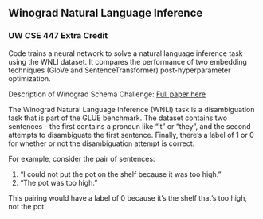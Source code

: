 ## Winograd Natural Language Inference
### UW CSE 447 Extra Credit

Code trains a neural network to solve a natural language inference task using the WNLI dataset. It compares the performance of two embedding techniques (GloVe and SentenceTransformer) post-hyperparameter optimization.

Description of Winograd Schema Challenge:
[Full paper here](https://cdn.aaai.org/ocs/4492/4492-21843-1-PB.pdf)

The Winograd Natural Language Inference (WNLI) task is a disambiguation task that is part of the GLUE benchmark. The dataset contains two sentences - the first contains a pronoun like “it” or “they”, and the second attempts to disambiguate the first sentence. Finally, there’s a label of 1 or 0 for whether or not the disambiguation attempt is correct.

For example, consider the pair of sentences:

1. “I could not put the pot on the shelf because it was too high.”
2. “The pot was too high.”

This pairing would have a label of 0 because it’s the shelf that’s too high, not the pot.